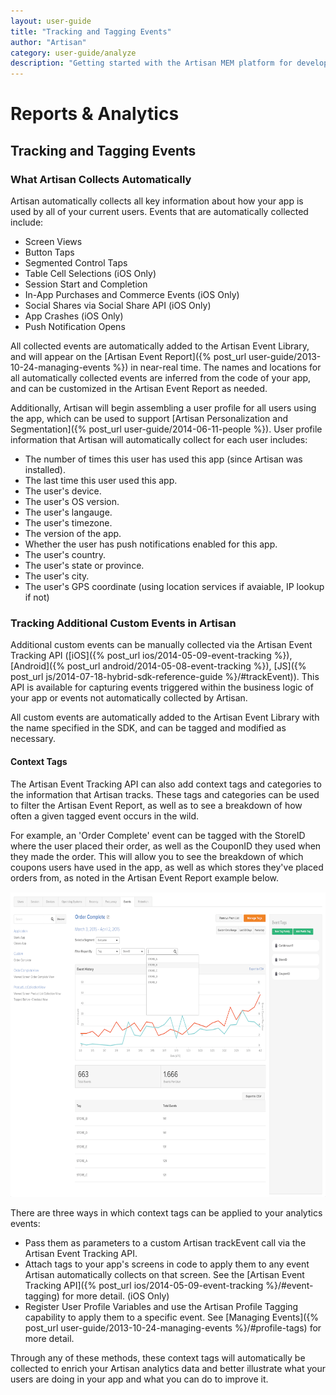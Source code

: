 ```yaml
---
layout: user-guide
title: "Tracking and Tagging Events"
author: "Artisan"
category: user-guide/analyze
description: "Getting started with the Artisan MEM platform for developers."
---
```

# Reports & Analytics

## Tracking and Tagging Events

### What Artisan Collects Automatically

Artisan automatically collects all key information about how your app is used by all of your current users. Events that are automatically collected include:

* Screen Views
* Button Taps
* Segmented Control Taps
* Table Cell Selections (iOS Only)
* Session Start and Completion
* In-App Purchases and Commerce Events (iOS Only)
* Social Shares via Social Share API (iOS Only)
* App Crashes (iOS Only)
* Push Notification Opens

All collected events are automatically added to the Artisan Event Library, and will appear on the [Artisan Event Report]({% post_url user-guide/2013-10-24-managing-events %}) in near-real time.  The names and locations for all automatically collected events are inferred from the code of your app, and can be customized in the Artisan Event Report as needed.  

Additionally, Artisan will begin assembling a user profile for all users using the app, which can be used to support [Artisan Personalization and Segmentation]({% post_url user-guide/2014-06-11-people %}).  User profile information that Artisan will automatically collect for each user includes:

* The number of times this user has used this app (since Artisan was installed).
* The last time this user used this app.
* The user's device.
* The user's OS version.
* The user's langauge.
* The user's timezone.
* The version of the app.
* Whether the user has push notifications enabled for this app.
* The user's country.
* The user's state or province.
* The user's city.
* The user's GPS coordinate (using location services if avaiable, IP lookup if not)

### Tracking Additional Custom Events in Artisan

Additional custom events can be manually collected via the Artisan Event Tracking API ([iOS]({% post_url ios/2014-05-09-event-tracking %}), [Android]({% post_url android/2014-05-08-event-tracking %}), [JS]({% post_url js/2014-07-18-hybrid-sdk-reference-guide %}/#trackEvent)). This API is available for capturing events triggered within the business logic of your app or events not automatically collected by Artisan.

All custom events are automatically added to the Artisan Event Library with the name specified in the SDK, and can be tagged and modified as necessary.

<div id="context-tags"></div>

#### Context Tags

The Artisan Event Tracking API can also add context tags and categories to the information that Artisan tracks.  These tags and categories can be used to filter the Artisan Event Report, as well as to see a breakdown of how often a given tagged event occurs in the wild.

For example, an 'Order Complete' event can be tagged with the StoreID where the user placed their order, as well as the CouponID they used when they made the order.  This will allow you to see the breakdown of which coupons users have used in the app, as well as which stores they've placed orders from, as noted in the Artisan Event Report example below.

<p><img src="/images/screens/event-tagging-screenshot-1000x697.png" width="700" height="488" class="border-full" alt="Screen capture of an example of Artisan tags." /></p>

There are three ways in which context tags can be applied to your analytics events:

* Pass them as parameters to a custom Artisan trackEvent call via the Artisan Event Tracking API.
* Attach tags to your app's screens in code to apply them to any event Artisan automatically collects on that screen.  See the [Artisan Event Tracking API]({% post_url ios/2014-05-09-event-tracking %}/#event-tagging) for more detail. (iOS Only)
* Register User Profile Variables and use the Artisan Profile Tagging capability to apply them to a specific event.  See [Managing Events]({% post_url user-guide/2013-10-24-managing-events %}/#profile-tags) for more detail.

Through any of these methods, these context tags will automatically be collected to enrich your Artisan analytics data and better illustrate what your users are doing in your app and what you can do to improve it.


